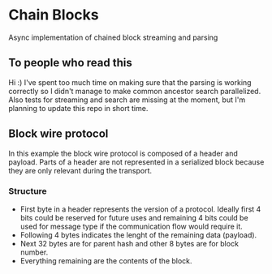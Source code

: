 # Chain Blocks
Async implementation of chained block streaming and parsing

## To people who read this
Hi :) I've spent too much time on making sure that the parsing is working correctly so I didn't manage to make common ancestor search parallelized. Also tests for streaming and search are missing at the moment, but I'm planning to update this repo in short time.

## Block wire protocol

In this example the block wire protocol is composed of a header and payload. Parts of a header are not represented in a serialized block because they are only relevant during the transport.

### Structure

* First byte in a header represents the version of a protocol. Ideally first 4 bits could be reserved for future uses and remaining 4 bits could be used for message type if the communication flow would require it.
* Following 4 bytes indicates the lenght of the remaining data (payload).
* Next 32 bytes are for parent hash and other 8 bytes are for block number.
* Everything remaining are the contents of the block.

